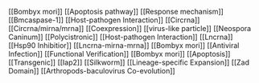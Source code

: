 [[Bombyx mori]]
[[Apoptosis pathway]]
[[Response mechanism]]
[[Bmcaspase-1]]
[[Host-pathogen Interaction]]
[[Circrna]]
[[Circrna/mirna/mrna]]
[[Coexpression]]
[[virus-like particle]]
[[Neospora Caninum]]
[[Polycistronic]]
[[Host-pathogen Interaction]]
[[Lncrna]]
[[Hsp90 Inhibitior]]
[[Lncrna-mirna-mrna]]
[[Bombyx mori]]
[[Antiviral Infection]]
[[Functional Verification]]
[[Bombyx mori]]
[[Apoptosis]]
[[Transgenic]]
[[Iap2]]
[[Silkworm]]
[[Lineage-specific Expansion]]
[[Zad Domain]]
[[Arthropods-baculovirus Co-evolution]]
